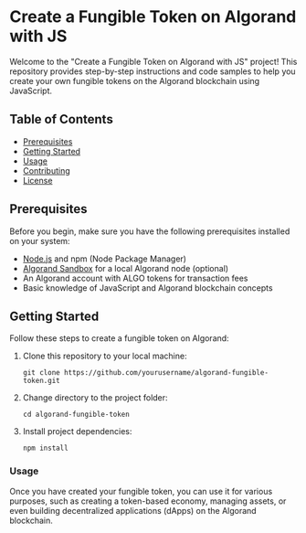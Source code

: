 # Create a Fungible Token on Algorand with JS

Welcome to the "Create a Fungible Token on Algorand with JS" project! This repository provides step-by-step instructions and code samples to help you create your own fungible tokens on the Algorand blockchain using JavaScript.

## Table of Contents

- [Prerequisites](#prerequisites)
- [Getting Started](#getting-started)
- [Usage](#usage)
- [Contributing](#contributing)
- [License](#license)

## Prerequisites

Before you begin, make sure you have the following prerequisites installed on your system:

- [Node.js](https://nodejs.org/) and npm (Node Package Manager)
- [Algorand Sandbox](https://github.com/algorand/sandbox) for a local Algorand node (optional)
- An Algorand account with ALGO tokens for transaction fees
- Basic knowledge of JavaScript and Algorand blockchain concepts

## Getting Started

Follow these steps to create a fungible token on Algorand:

1. Clone this repository to your local machine:

   ```shell
   git clone https://github.com/yourusername/algorand-fungible-token.git

2. Change directory to the project folder:

   ```shell
   cd algorand-fungible-token

3. Install project dependencies:

   ```shell
   npm install

### Usage
Once you have created your fungible token, you can use it for various purposes, such as creating a token-based economy, managing assets, or even building decentralized applications (dApps) on the Algorand blockchain.

